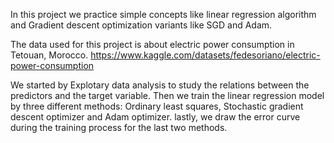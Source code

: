 In this project we practice simple concepts like linear regression algorithm and Gradient descent optimization variants like SGD and Adam. 

The data used for this project is about electric power consumption in Tetouan, Morocco.
https://www.kaggle.com/datasets/fedesoriano/electric-power-consumption

We started by Explotary data analysis to study the relations between the predictors and the target variable. Then we train the linear regression model by three different methods: Ordinary least squares, Stochastic gradient descent optimizer and Adam optimizer.
lastly, we draw the error curve during the training process for the last two methods. 

